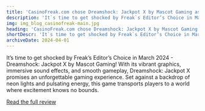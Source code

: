 ```yaml
---
title: 'CasinoFreak.com chose Dreamshock: Jackpot X by Mascot Gaming as the Editor`s Choice for March 2024'
description: 'It`s time to get shocked by Freak`s Editor’s Choice in March 2024 - Dreamshock: Jackpot X by Mascot Gaming!'
img: img_blog_casinofreak-main.jpg
heading: 'CasinoFreak.com chose Dreamshock: Jackpot X by Mascot Gaming as the Editor`s Choice for March 2024'
shortDescr: 'It`s time to get shocked by Freak`s Editor’s Choice in March 2024 - Dreamshock: Jackpot X by Mascot Gaming!'
archiveDate: 2024-04-01
---
```

It’s time to get shocked by Freak’s Editor’s Choice in March 2024 - Dreamshock: Jackpot X by Mascot Gaming! With its vibrant graphics, immersive sound effects, and smooth gameplay, Dreamshock: Jackpot X promises an unforgettable gaming experience. Set against a backdrop of neon lights and pulsating energy, this game transports players to a world where excitement knows no bounds.

<a href="https://www.casinofreak.com/blog/dreamshock-jackpot-x-by-mascot-gaming-editors-choice-march-2024" target="_blank" rel="dofollow">Read the full review</a>
